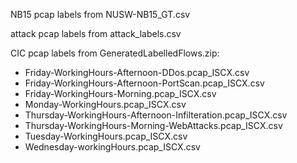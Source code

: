 NB15 pcap labels from NUSW-NB15_GT.csv

attack pcap labels from attack_labels.csv

CIC pcap labels from GeneratedLabelledFlows.zip:
 * Friday-WorkingHours-Afternoon-DDos.pcap_ISCX.csv
 * Friday-WorkingHours-Afternoon-PortScan.pcap_ISCX.csv
 * Friday-WorkingHours-Morning.pcap_ISCX.csv
 * Monday-WorkingHours.pcap_ISCX.csv
 * Thursday-WorkingHours-Afternoon-Infilteration.pcap_ISCX.csv
 * Thursday-WorkingHours-Morning-WebAttacks.pcap_ISCX.csv
 * Tuesday-WorkingHours.pcap_ISCX.csv
 * Wednesday-workingHours.pcap_ISCX.csv